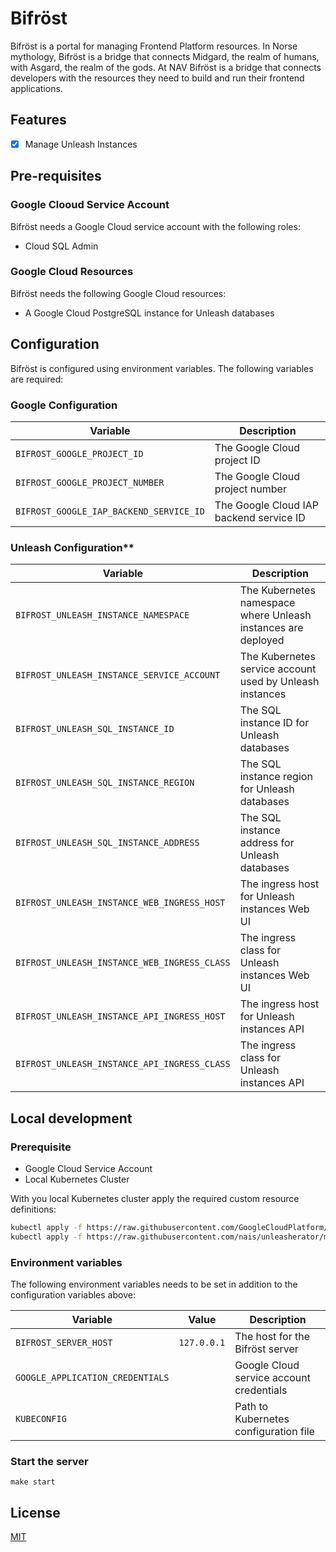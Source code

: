 # Bifröst

Bifröst is a portal for managing Frontend Platform resources. In Norse mythology, Bifröst is a bridge that connects Midgard, the realm of humans, with Asgard, the realm of the gods. At NAV Bifröst is a bridge that connects developers with the resources they need to build and run their frontend applications.

## Features

* [x] Manage Unleash Instances

## Pre-requisites

### Google Clooud Service Account

Bifröst needs a Google Cloud service account with the following roles:

* Cloud SQL Admin

### Google Cloud Resources

Bifröst needs the following Google Cloud resources:

* A Google Cloud PostgreSQL instance for Unleash databases

## Configuration

Bifröst is configured using environment variables. The following variables are required:

### Google Configuration

| Variable | Description |
| -------- |  ------- |
| `BIFROST_GOOGLE_PROJECT_ID` | The Google Cloud project ID |
| `BIFROST_GOOGLE_PROJECT_NUMBER` | The Google Cloud project number |
| `BIFROST_GOOGLE_IAP_BACKEND_SERVICE_ID` | The Google Cloud IAP backend service ID |

### Unleash Configuration**

| Variable | Description |
| -------- |  ------- |
| `BIFROST_UNLEASH_INSTANCE_NAMESPACE` | The Kubernetes namespace where Unleash instances are deployed |
| `BIFROST_UNLEASH_INSTANCE_SERVICE_ACCOUNT` | The Kubernetes service account used by Unleash instances |
| `BIFROST_UNLEASH_SQL_INSTANCE_ID` | The SQL instance ID for Unleash databases |
| `BIFROST_UNLEASH_SQL_INSTANCE_REGION` | The SQL instance region for Unleash databases |
| `BIFROST_UNLEASH_SQL_INSTANCE_ADDRESS` | The SQL instance address for Unleash databases |
| `BIFROST_UNLEASH_INSTANCE_WEB_INGRESS_HOST` | The ingress host for Unleash instances Web UI |
| `BIFROST_UNLEASH_INSTANCE_WEB_INGRESS_CLASS` | The ingress class for Unleash instances Web UI |
| `BIFROST_UNLEASH_INSTANCE_API_INGRESS_HOST` | The ingress host for Unleash instances API |
| `BIFROST_UNLEASH_INSTANCE_API_INGRESS_CLASS` | The ingress class for Unleash instances API |

## Local development

### Prerequisite

* Google Cloud Service Account
* Local Kubernetes Cluster

With you local Kubernetes cluster apply the required custom resource definitions:

```bash
kubectl apply -f https://raw.githubusercontent.com/GoogleCloudPlatform/gke-fqdnnetworkpolicies-golang/main/config/crd/bases/networking.gke.io_fqdnnetworkpolicies.yaml
kubectl apply -f https://raw.githubusercontent.com/nais/unleasherator/main/config/crd/bases/unleash.nais.io_unleashes.yaml
```

### Environment variables

The following environment variables needs to be set in addition to the configuration variables above:

| Variable | Value | Description |
| -------- |  ---- | ----------- |
| `BIFROST_SERVER_HOST` | `127.0.0.1` | The host for the Bifröst server |
| `GOOGLE_APPLICATION_CREDENTIALS` | <path-to-file> | Google Cloud service account credentials |
| `KUBECONFIG` | <path-to-file> | Path to Kubernetes configuration file |

### Start the server

```shell
make start
```

## License

[MIT](LICENSE)
